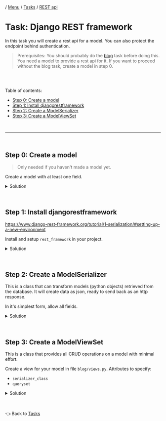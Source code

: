 / [Menu](/documentation/README.md) / [Tasks](/documentation/tasks/README.md) / [REST api](rest.md)

# Task: Django REST framework

In this task you will create a rest api for a model.
You can also protect the endpoint behind authentication.

> Prerequisites:
> You should probably do the [blog](blog.md) task before doing this.
> You need a model to provide a rest api for it.
> If you want to proceed without the blog task, create a model in step 0.

<br>
<br>

Table of contents:

- [Step 0: Create a model](#step-0-create-a-model)
- [Step 1: Install djangorestframework](#step-1-install-djangorestframework)
- [Step 2: Create a ModelSerializer](#step-2-create-a-modelserializer)
- [Step 3: Create a ModelViewSet](#step-3-create-a-modelviewset)

<br>
<hr>
<br>

## Step 0: Create a model

> Only needed if you haven't made a model yet.

Create a model with at least one field.

<details>
<summary>Solution</summary>

See [official documentation](https://docs.djangoproject.com/en/4.1/topics/db/models/)

```py
# blog/models.py

from django.db import models

class Blog(models.Model):
    title = models.CharField(max_length=100)
    author = models.CharField(max_length=100)
    hidden = models.BooleanField()
```

</details>

<br>
<br>

## Step 1: Install djangorestframework

https://www.django-rest-framework.org/tutorial/1-serialization/#setting-up-a-new-environment

Install and setup `rest_framework` in your project.

<details>
<summary>Solution</summary>

To install (from root of project on host machine):

```
docker compose exec clean pipenv install djangorestframework
```

Register the new app in django.

```py
# root/settings.py

INSTALLED_APPS = [
    ...
    'rest_framework', # <-- Add this.
]
```

</details>

<br>
<br>

## Step 2: Create a ModelSerializer

This is a class that can transform models (python objects) retrieved from the database.
It will create data as json, ready to send back as an http response.

In it's simplest form, allow all fields.

<details>
<summary>Solution</summary>

See [ModelSerializer](https://www.django-rest-framework.org/tutorial/1-serialization/#using-modelserializers)

```py
# blog/serializers.py

from rest_framework import serializers

from blog.models import Blog

class BlogSerializer(serializers.ModelSerializer):

    class Meta:
        model = Blog
        fields = '__all__'
```

</details>

<br>
<br>

## Step 3: Create a ModelViewSet

This is a class that provides all CRUD operations on a model with minimal effort.

Create a view for your model in file `blog/views.py`.
Attributes to specify:

- `serializer_class`
- `queryset`

<details>
<summary>Solution</summary>

See [ModelSerializer](https://www.django-rest-framework.org/tutorial/1-serialization/#using-modelserializers)

```py
# blog/views.py

from rest_framework.viewsets import ModelViewSet

from blog.models import Blog
from blog.serializers import BlogSerializer

class BlogViewSet(ModelViewSet):
    serializer_class = BlogSerializer
    queryset = Blog.objects.all()
```

</details>

<br>
<br>

👈 Back to [Tasks](/documentation/tasks/README.md)
